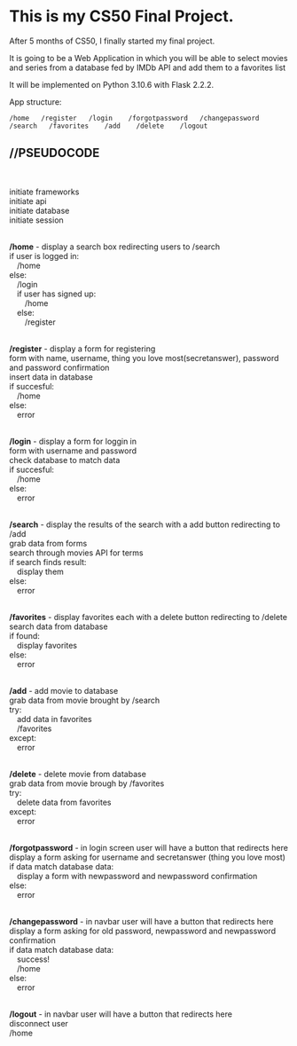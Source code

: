 # This is my CS50 Final Project. 

After 5 months of CS50, I finally started my final project. 

It is going to be a Web Application in which you will be able to select movies and series from a database fed by IMDb API and add them to a favorites list

It will be implemented on Python 3.10.6 with Flask 2.2.2.

App structure:

    /home   /register   /login    /forgotpassword   /changepassword   /search   /favorites    /add    /delete    /logout  

<h2>//PSEUDOCODE</h2>
<br>

initiate frameworks<br>
initiate api<br>
initiate database<br>
initiate session<br>
<br>

**/home** - display a search box redirecting users to /search<br>
if user is logged in:<br>
&emsp;/home<br>
else:<br>
&emsp;/login<br>
&emsp;if user has signed up:<br>
&emsp;&emsp;/home<br>
&emsp;else:<br>
&emsp;&emsp;/register<br>
<br>        
        
**/register** - display a form for registering<br>
form with name, username, thing you love most(secretanswer), password and password confirmation<br>
insert data in database<br>
if succesful:<br>
&emsp;/home<br>
else:<br>
&emsp;error<br>
<br>

**/login** - display a form for loggin in<br>
form with username and password<br>
check database to match data<br>
if succesful:<br>
&emsp;/home<br>
else:<br>
&emsp;error<br>
<br>

**/search** - display the results of the search with a add button redirecting to /add<br>
grab data from forms<br>
search through movies API for terms<br>
if search finds result:<br>
&emsp;display them<br>
else:<br>
&emsp;error<br>
<br>

**/favorites** - display favorites each with a delete button redirecting to /delete<br>
search data from database<br>
if found:<br>
&emsp;display favorites<br>
else:<br>
&emsp;error<br>
<br>

**/add** - add movie to database<br>
grab data from movie brought by /search<br>
try:<br>
&emsp;add data in favorites<br>
&emsp;/favorites<br>
except:<br>
&emsp;error<br>
<br>

**/delete** - delete movie from database<br>
grab data from movie brough by /favorites<br>
try:<br>
&emsp;delete data from favorites<br>
except:<br>
&emsp;error<br>
<br>

**/forgotpassword** - in login screen user will have a button that redirects here<br>
display a form asking for username and secretanswer (thing you love most)<br>
if data match database data:<br>
&emsp;display a form with newpassword and newpassword confirmation<br>
else:<br>
&emsp;error<br>
<br>

**/changepassword** - in navbar user will have a button that redirects here<br>
display a form asking for old password, newpassword and newpassword confirmation<br>
if data match database data:<br>
&emsp;success!<br>
&emsp;/home<br>
else:<br>
&emsp;error<br>
<br>

**/logout** - in navbar user will have a button that redirects here<br>
disconnect user<br>
/home<br>
<br>
